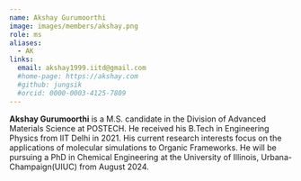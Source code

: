 ```yaml
---
name: Akshay Gurumoorthi
image: images/members/akshay.png
role: ms
aliases:
  - AK
links: 
  email: akshay1999.iitd@gmail.com
  #home-page: https://akshay.com
  #github: jungsik
  #orcid: 0000-0003-4125-7809
---
```


**Akshay Gurumoorthi** is a M.S. candidate in the Division of Advanced Materials Science at POSTECH. He received his B.Tech in Engineering Physics from IIT Delhi in 2021. His current research interests focus on the applications of molecular simulations to Organic Frameworks. He will be pursuing a PhD in Chemical Engineering at the University of Illinois, Urbana-Champaign(UIUC) from August 2024.
